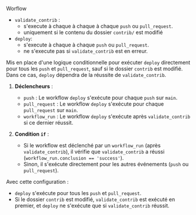 Worflow


- `validate_contrib` :
    - s'execute à chaque à chaque  à chaque `push` ou `pull_request`. 
    - uniquement si le contenu du dossier `contrib/` est modifié
- `deploy`:
    - s'execute à chaque  à chaque `push` ou `pull_request`.
    - ne s'execute pas si `validate_contrib` est en erreur.



Mis en place d'une logique conditionnelle pour exécuter `deploy` directement pour tous les `push` et `pull_request`, sauf si le dossier `contrib` est modifié. Dans ce cas, `deploy` dépendra de la réussite de `validate_contrib`.


1. **Déclencheurs** :
   - `push` : Le workflow `deploy` s'exécute pour chaque `push` sur `main`.
   - `pull_request` : Le workflow `deploy` s'exécute pour chaque `pull_request` sur `main`.
   - `workflow_run` : Le workflow `deploy` s'exécute après `validate_contrib` si ce dernier réussit.

2. **Condition `if`** :
   - Si le workflow est déclenché par un `workflow_run` (après `validate_contrib`), il vérifie que `validate_contrib` a réussi (`workflow_run.conclusion == 'success'`).
   - Sinon, il s'exécute directement pour les autres événements (`push` ou `pull_request`).

Avec cette configuration :
- `deploy` s'exécute pour tous les `push` et `pull_request`.
- Si le dossier `contrib` est modifié, `validate_contrib` est exécuté en premier, et `deploy` ne s'exécute que si `validate_contrib` réussit.
